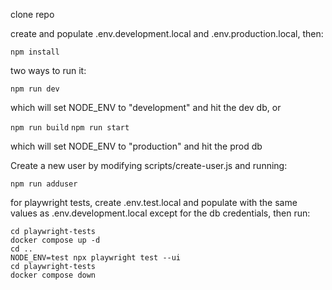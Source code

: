 clone repo

create and populate .env.development.local and .env.production.local, then:

```npm install```

two ways to run it:

```npm run dev```

which will set NODE_ENV to "development" and hit the dev db, or 

```npm run build```
```npm run start```

which will set NODE_ENV to "production" and hit the prod db

Create a new user by modifying scripts/create-user.js and running:

```npm run adduser```

for playwright tests, create .env.test.local and populate with the same values as .env.development.local except for the db credentials, then run:

```
cd playwright-tests
docker compose up -d
cd ..
NODE_ENV=test npx playwright test --ui
cd playwright-tests
docker compose down
```